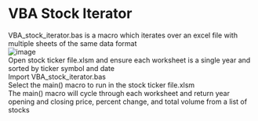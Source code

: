 # VBA Stock Iterator
VBA_stock_iterator.bas is a macro which iterates over an excel file with multiple sheets of the same data format<br/>
<ticker>	<date>	<open>	<high>	<low>	<close>	<vol>
![image](https://user-images.githubusercontent.com/116906733/218816660-bae0d724-1c61-4105-91e1-048b0fed8ab9.png)<br>
Open stock ticker file.xlsm and ensure each worksheet is a single year and sorted by ticker symbol and date<br>
Import VBA_stock_iterator.bas<br>
Select the main() macro to run in the stock ticker file.xlsm<br>
The main() macro will cycle through each worksheet and return year opening and closing price, percent change, and total volume from a list of stocks<br>
